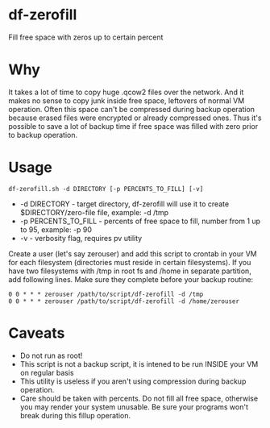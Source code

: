 # df-zerofill
Fill free space with zeros up to certain percent

# Why
It takes a lot of time to copy huge .qcow2 files over the network. And it makes
no sense to copy junk inside free space, leftovers of normal VM operation.
Often this space can't be compressed during backup operation because erased
files were encrypted or already compressed ones. Thus it's possible to save a 
lot of backup time if free space was filled with zero prior to backup operation.

# Usage

    df-zerofill.sh -d DIRECTORY [-p PERCENTS_TO_FILL] [-v]

*  -d DIRECTORY - target directory, df-zerofill will use it to create $DIRECTORY/zero-file file, example: -d /tmp
*  -p PERCENTS_TO_FILL - percents of free space to fill, number from 1 up to 95, example: -p 90
*  -v - verbosity flag, requires pv utility

Create a user (let's say zerouser) and add this script to crontab in your VM for each
filesystem (directories must reside in certain filesystems). If you have two filesystems
with /tmp in root fs and /home in separate partition, add following lines. Make sure
they complete before your backup routine:

~~~
0 0 * * * zerouser /path/to/script/df-zerofill -d /tmp
0 0 * * * zerouser /path/to/script/df-zerofill -d /home/zerouser
~~~

# Caveats
*  Do not run as root! 
*  This script is not a backup script, it is intened to be run INSIDE your VM on regular basis
*  This utility is useless if you aren't using compression during backup operation.
*  Care should be taken with percents. Do not fill all free space, otherwise you may render your system unusable.
Be sure your programs won't break during this fillup operation.
